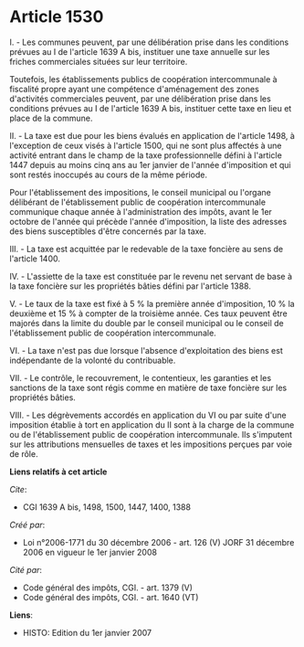 # Article 1530

I. - Les communes peuvent, par une délibération prise dans les conditions prévues au I de l'article 1639 A bis, instituer une
taxe annuelle sur les friches commerciales situées sur leur territoire.

Toutefois, les établissements publics de coopération intercommunale à fiscalité propre ayant une compétence d'aménagement des
zones d'activités commerciales peuvent, par une délibération prise dans les conditions prévues au I de l'article 1639 A bis,
instituer cette taxe en lieu et place de la commune.

II. - La taxe est due pour les biens évalués en application de l'article 1498, à l'exception de ceux visés à l'article 1500,
qui ne sont plus affectés à une activité entrant dans le champ de la taxe professionnelle défini à l'article 1447 depuis au
moins cinq ans au 1er janvier de l'année d'imposition et qui sont restés inoccupés au cours de la même période.

Pour l'établissement des impositions, le conseil municipal ou l'organe délibérant de l'établissement public de coopération
intercommunale communique chaque année à l'administration des impôts, avant le 1er octobre de l'année qui précède l'année
d'imposition, la liste des adresses des biens susceptibles d'être concernés par la taxe.

III. - La taxe est acquittée par le redevable de la taxe foncière au sens de l'article 1400.

IV. - L'assiette de la taxe est constituée par le revenu net servant de base à la taxe foncière sur les propriétés bâties
défini par l'article 1388.

V. - Le taux de la taxe est fixé à 5 % la première année d'imposition, 10 % la deuxième et 15 % à compter de la troisième
année. Ces taux peuvent être majorés dans la limite du double par le conseil municipal ou le conseil de l'établissement
public de coopération intercommunale.

VI. - La taxe n'est pas due lorsque l'absence d'exploitation des biens est indépendante de la volonté du contribuable.

VII. - Le contrôle, le recouvrement, le contentieux, les garanties et les sanctions de la taxe sont régis comme en matière de
taxe foncière sur les propriétés bâties.

VIII. - Les dégrèvements accordés en application du VI ou par suite d'une imposition établie à tort en application du II sont
à la charge de la commune ou de l'établissement public de coopération intercommunale. Ils s'imputent sur les attributions
mensuelles de taxes et les impositions perçues par voie de rôle.

**Liens relatifs à cet article**

_Cite_:

  - CGI 1639 A bis, 1498, 1500, 1447, 1400, 1388

_Créé par_:

  - Loi n°2006-1771 du 30 décembre 2006 - art. 126 (V) JORF 31 décembre 2006 en vigueur le 1er janvier 2008

_Cité par_:

  - Code général des impôts, CGI. - art. 1379 (V)
  - Code général des impôts, CGI. - art. 1640 (VT)

**Liens**:

  - HISTO: Edition du 1er janvier 2007
